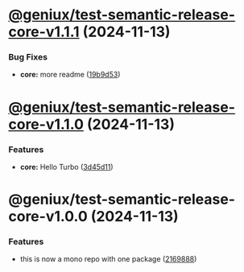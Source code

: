 # [@geniux/test-semantic-release-core-v1.1.1](https://github.com/geniux-designs/test-semantic-release/compare/@geniux/test-semantic-release-core-v1.1.0...@geniux/test-semantic-release-core-v1.1.1) (2024-11-13)


### Bug Fixes

* **core:** more readme ([19b9d53](https://github.com/geniux-designs/test-semantic-release/commit/19b9d5346c3afefc7a470a82fa68850e422459fb))

# [@geniux/test-semantic-release-core-v1.1.0](https://github.com/geniux-designs/test-semantic-release/compare/@geniux/test-semantic-release-core-v1.0.0...@geniux/test-semantic-release-core-v1.1.0) (2024-11-13)


### Features

* **core:** Hello Turbo ([3d45d11](https://github.com/geniux-designs/test-semantic-release/commit/3d45d1105326e5c1bb68323543b0b45f6fe9fa05))

# @geniux/test-semantic-release-core-v1.0.0 (2024-11-13)


### Features

* this is now a mono repo with one package ([2169888](https://github.com/geniux-designs/test-semantic-release/commit/216988862d40124c5963aeb48dc44dd90b125f0f))
